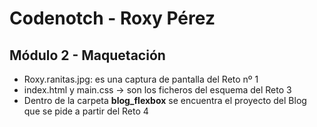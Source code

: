 # Codenotch - Roxy Pérez
## Módulo 2 - Maquetación

* Roxy.ranitas.jpg: es una captura de pantalla del Reto nº 1
* index.html y main.css -> son los ficheros del esquema del Reto 3
* Dentro de la carpeta **blog_flexbox** se encuentra el proyecto del Blog que se pide a partir del Reto 4
